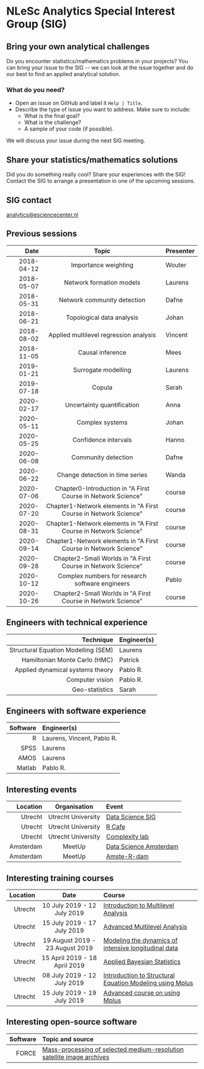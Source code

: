 #  NLeSc Analytics Special Interest Group (SIG)

## Bring your own analytical challenges

Do you encounter statistics/mathematics problems in your projects? You can bring your issue to the SIG -- we can look at the issue together and do our best to find an applied analytical solution.

### What do you need?

 - Open an issue on GitHub and label it `Help | Title`.
 - Describe the type of issue you want to address. Make sure to include:
    - What is the final goal?
    - What is the challenge?
    - A sample of your code (if possible).

We will discuss your issue during the next SIG meeting.

## Share your statistics/mathematics solutions

Did you do something really cool? Share your experiences with the SIG! Contact the SIG to arrange a presentation in one of the upcoming sessions.

## SIG contact
analytics@esciencecenter.nl

## Previous sessions

|       Date |                 Topic                                             | Presenter |
|-----------:|:-----------------------------------------------------------------:|:----------|
| 2018-04-12 |                       Importance weighting                        | Wouter    |
| 2018-05-07 |                     Network formation models                      | Laurens   |
| 2018-05-31 |                   Network community detection                     | Dafne     |
| 2018-06-21 |                    Topological data analysis                      | Johan     |
| 2018-08-02 |              Applied multilevel regression analysis               | Vincent   |
| 2018-11-05 |                        Causal inference                           | Mees      |
| 2019-01-21 |                       Surrogate modelling                         | Laurens   |
| 2019-07-18 |                             Copula                                | Sarah     |
| 2020-02-17 |                    Uncertainty quantification                     | Anna      |
| 2020-05-11 |                         Complex systems                           | Johan     |
| 2020-05-25 |                      Confidence intervals                         | Hanno     |
| 2020-06-08 |                       Community detection                         | Dafne     |
| 2020-06-22 |                 Change detection in time series                   | Wanda     |
| 2020-07-06 |   Chapter0-Introduction in "A First Course in Network Science"    | course    |
| 2020-07-20 | Chapter1-Network elements in "A First Course in Network Science"  | course    |
| 2020-08-31 | Chapter1-Network elements in "A First Course in Network Science"  | course    |
| 2020-09-14 | Chapter1-Network elements in "A First Course in Network Science"  | course    |
| 2020-09-28 |    Chapter2-Small Worlds in "A First Course in Network Science"   | course    |
| 2020-10-12 |           Complex numbers for research software engineers         | Pablo     |
| 2020-10-26 |    Chapter2-Small Worlds in "A First Course in Network Science"   | course    |

## Engineers with technical experience

| Technique                           | Engineer(s) |
|------------------------------------:|:------------|
| Structural Equation Modelling (SEM) | Laurens     |
| Hamiltonian Monte Carlo (HMC)       | Patrick     |
| Applied dynamical systems theory    | Pablo R.    |
| Computer vision                     | Pablo R.    |
| Geo-statistics                      | Sarah       |

## Engineers with software experience

| Software | Engineer(s)                |
|---------:|:---------------------------|
|R         | Laurens, Vincent, Pablo R. |
|SPSS      | Laurens                    |
|AMOS      | Laurens                    |
|Matlab    | Pablo R.                   |

## Interesting events

|  Location |    Organisation    | Event                                                                                                            |
|----------:|:------------------:|:-----------------------------------------------------------------------------------------------------------------|
|   Utrecht | Utrecht University | [Data Science SIG](https://www.uu.nl/en/research/utrecht-applied-data-science)                                   |
|   Utrecht | Utrecht University | [R Cafe](https://github.com/UtrechtUniversity/R-data-cafe)                                                       |
|   Utrecht | Utrecht University | [Complexity lab](https://www.uu.nl/en/research/complex-systems-studies/research/complexity-laboratorium-utrecht) |
| Amsterdam |       MeetUp       | [Data Science Amsterdam](https://www.meetup.com/Data-Science-Amsterdam/)                                         |
| Amsterdam |       MeetUp       | [Amste-R-dam](https://www.meetup.com/amst-R-dam/)                                                                |

## Interesting training courses

| Location |              Date               | Course                                                                                                                                                                       |
|---------:|:-------------------------------:|:-----------------------------------------------------------------------------------------------------------------------------------------------------------------------------|
|  Utrecht |   10 July 2019 - 12 July 2019   | [Introduction to Multilevel Analysis ](https://utrechtsummerschool.nl/courses/social-sciences/introduction-to-multilevel-analysis)                                           |
|  Utrecht |   15 July 2019 - 17 July 2019   | [Advanced Multilevel Analysis](https://utrechtsummerschool.nl/courses/social-sciences/advanced-multilevel-analysis)                                                          |
|  Utrecht | 19 August 2019 - 23 August 2019 | [Modeling the dynamics of intensive longitudinal data](https://utrechtsummerschool.nl/courses/social-sciences/modeling-the-dynamics-of-intensive-longitudinal-data)          |
|  Utrecht |  15 April 2019 - 18 April 2019  | [Applied Bayesian Statistics](https://utrechtsummerschool.nl/courses/social-sciences/applied-bayesian-statistics)                                                            |
|  Utrecht |   08 July 2019 - 12 July 2019   | [Introduction to Structural Equation Modeling using Mplus](https://utrechtsummerschool.nl/courses/social-sciences/introduction-to-structural-equation-modelling-using-mplus) |
|  Utrecht |   15 July 2019 - 19 July 2019   | [Advanced course on using Mplus](https://utrechtsummerschool.nl/courses/social-sciences/advanced-course-on-using-mplus)                                                      |

## Interesting open-source software

| Software | Topic and source           |
|---------:|:---------------------------|
|FORCE     | [Mass-processing of selected medium-resolution satellite image archives](https://www.uni-trier.de/index.php?id=63673)|
